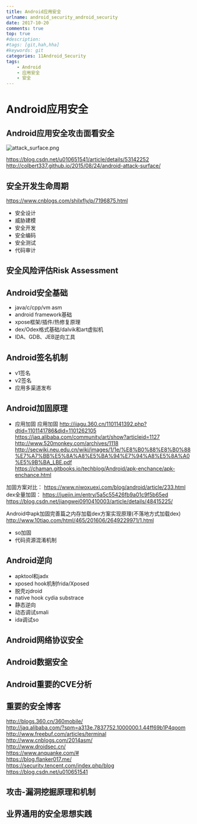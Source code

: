 ```yaml
---
title: Android应用安全
urlname: android_security_android_security
date: 2017-10-20
comments: true
top: true
#description: 
#tags: [git,hah,hha]
#keywords: git
categories: 11Android_Security
tags:
    - Android
    - 应用安全
    - 安全
---
```


# Android应用安全

## Android应用安全攻击面看安全
![attack_surface.png](https://upload-images.jianshu.io/upload_images/11010834-d521981794736749.png?imageMogr2/auto-orient/strip%7CimageView2/2/w/1240)


https://blog.csdn.net/u010651541/article/details/53142252       
http://colbert337.github.io/2015/08/24/android-attack-surface/

## 安全开发生命周期
https://www.cnblogs.com/shilxfly/p/7196875.html

- 安全设计
- 威胁建模
- 安全开发
- 安全编码
- 安全测试
- 代码审计

## 安全风险评估Risk Assessment

## Android安全基础

- java/c/cpp/vm asm
- android framework基础
- xpose框架/插件/热修复原理
- dex/Odex格式基础/dalvik和art虚拟机
- IDA、GDB、JEB逆向工具

## Android签名机制

- v1签名
- v2签名
- 应用多渠道发布

<!-- more -->

## Android加固原理

- 应用加固
应用加固
http://jiagu.360.cn/1101141392.php?dtid=1101141786&did=1101262105
https://jaq.alibaba.com/community/art/show?articleid=1127
http://www.520monkey.com/archives/1118
http://secwiki.neu.edu.cn/wiki/images/1/1e/%E8%B0%88%E8%B0%88%E7%A7%BB%E5%8A%A8%E5%BA%94%E7%94%A8%E5%8A%A0%E5%9B%BA_LBE.pdf
https://chaman.gitbooks.io/techblog/Android/apk-enchance/apk-enchance.html

加固方案对比： https://www.niwoxuexi.com/blog/android/article/233.html
dex全量加固： 
https://juejin.im/entry/5a5c55426fb9a01c9f5b65ed
https://blog.csdn.net/jiangwei0910410003/article/details/48415225/

Android中apk加固完善篇之内存加载dex方案实现原理(不落地方式加载dex)
http://www.10tiao.com/html/465/201606/2649229971/1.html

- so加固
- 代码资源混淆机制

## Android逆向

- apktool和jadx
- xposed hook机制frida/Xposed
- 脱壳zjdroid
- native hook cydia substrace
- 静态逆向
- 动态调试smali
- ida调试so

## Android网络协议安全

## Android数据安全

## Android重要的CVE分析

## 重要的安全博客

http://blogs.360.cn/360mobile/  
http://jaq.alibaba.com/?spm=a313e.7837752.1000000.1.44ff69b1P4qoom       
http://www.freebuf.com/articles/terminal    
http://www.cnblogs.com/2014asm/   
http://www.droidsec.cn/   
https://www.anquanke.com/#    
https://blog.flanker017.me/    
https://security.tencent.com/index.php/blog     
https://blog.csdn.net/u010651541        

## 攻击-漏洞挖掘原理和机制

## 业界通用的安全思想实践
